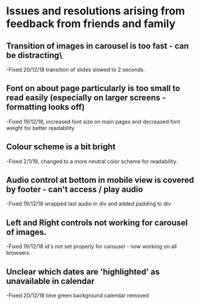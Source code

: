 # Issues and resolutions arising from feedback from friends and family
## Transition of images in carousel is too fast - can be distracting\
-Fixed 20/12/18 transition of slides slowed to 2 seconds.
## Font on about page particularly is too small to read easily (especially on larger screens - formatting looks off)
-Fixed 19/12/18, increased font size on main pages and decreased font weight for better readability
## Colour scheme is a bit bright
-Fixed 2/1/19, changed to a more neutral color scheme for readability. 
## Audio control at bottom in mobile view is covered by footer - can't access / play audio
-Fixed 19/12/18 wrapped last audio in div and added padding to div
## Left and Right controls not working for carousel of images.
-Fixed 19/12/18 id's not set properly for carousel - now working on all browsers.
## Unclear which dates are 'highlighted' as unavailable in calendar
-Fixed 20/12/18 lime green background calendar removed